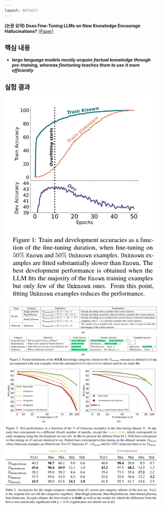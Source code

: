 ```yaml
---
layout: default
---
```


**(논문 요약) Does Fine-Tuning LLMs on New Knowledge Encourage Hallucinations?** [(Paper)](https://arxiv.org/pdf/2405.05904)


## 핵심 내용
- ***large language models mostly acquire factual knowledge through pre-training, whereas finetuning teaches them to use it more efficiently***

## 실험 결과
<img src="./data/papers/finetuning-hallucination/result0.png" width="500" />
<img src="./data/papers/finetuning-hallucination/result1.png" width="800" />
<img src="./data/papers/finetuning-hallucination/result2.png" width="800" />
<img src="./data/papers/finetuning-hallucination/result3.png" width="800" />

